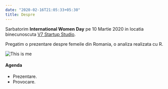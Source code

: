 ```yaml
---
date: "2020-02-16T21:05:33+05:30"
title: Despre
---
```


Sarbatorim **International Women Day** pe 10 Martie 2020 in locatia binecunoscuta [V7 Startup Studio](https://v7studio.ro/).

Pregatim o prezentare despre femeile din Romania, o analiza realizata cu R.


![This is me][1]


#### Agenda

* Prezentare.
* Provocare.

[1]: /img/about.jpg
